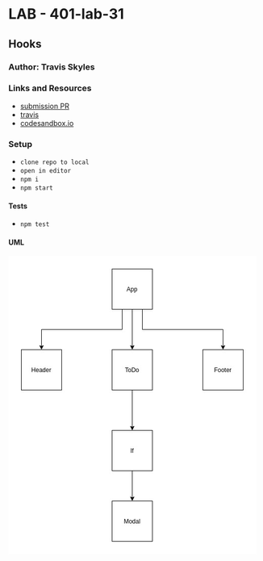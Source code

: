 # LAB - 401-lab-31

## Hooks

### Author: Travis Skyles

### Links and Resources

- [submission PR](https://github.com/tskyles-401-advanced-javascript/401-lab-31/pull/1)
- [travis](https://travis-ci.com/tskyles-401-advanced-javascript/401-lab-31)
  <!-- * [front-end](http://xyz.com) (when applicable) -->
- [codesandbox.io](https://codesandbox.io/s/lab-31-starter-code-w6ljc)

### Setup

- `clone repo to local`
- `open in editor`
- `npm i`
- `npm start`

#### Tests

- `npm test`

#### UML

![](./assets/lab-31.jpg)

